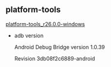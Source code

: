

## platform-tools

[platform-tools_r26.0.0-windows](http://dl.google.com/android/repository/platform-tools_r26.0.0-windows.zip)

- adb version

    Android Debug Bridge version 1.0.39

    Revision 3db08f2c6889-android
